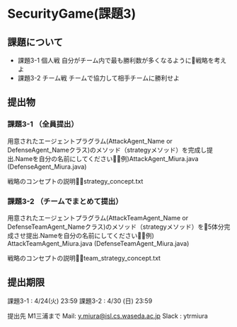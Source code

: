 # SecurityGame(課題3)

## 課題について
* 課題3-1 個人戦
自分がチーム内で最も勝利数が多くなるように戦略を考えよ
* 課題3-2 チーム戦
チームで協力して相手チームに勝利せよ

## 提出物
### 課題3-1 （全員提出）
用意されたエージェントプラグラム(AttackAgent_Name or DefenseAgent_Nameクラス)のメソッド（strategyメソッド）を完成し提出.Nameを自分の名前にしてください例)AttackAgent_Miura.java (DefenseAgent_Miura.java)

戦略のコンセプトの説明strategy_concept.txt

### 課題3-2 （チームでまとめて提出）
用意されたエージェントプラグラム(AttackTeamAgent_Name or DefenseTeamAgent_Nameクラス)のメソッド（strategyメソッド）を5体分完成させ提出.Nameを自分の名前にしてください例) AttackTeamAgent_Miura.java (DefenseTeamAgent_Miura.java)
    
戦略のコンセプトの説明team_strategy_concept.txt

## 提出期限
課題3-1 : 4/24(火) 23:59
課題3-2 : 4/30 (日) 23:59

提出先
M1三浦まで
Mail: y.miura@isl.cs.waseda.ac.jp
Slack : ytrmiura


